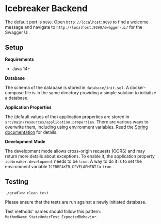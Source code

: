 # Icebreaker Backend

The default port is `9090`. Open `http://localhost:9090` to find a welcome message and navigate to `http://localhost:9090/swagger-ui/` for the Swagger UI.

## Setup

**Requirements**

- Java 14+

**Database**

The schema of the database is stored in `database/init.sql`. A docker-compose file is in the same directory providing a simple solution to initialize a database.

**Application Properties**

The (default values of the) application properties are stored in `src/main/resources/application.properties`. There are various ways to overwrite them, including using environment variables. Read the [Spring documentation](https://docs.spring.io/spring-boot/docs/2.3.1.RELEASE/reference/html/spring-boot-features.html#boot-features-external-config) for details.

**Development Mode**

The development mode allows cross-origin requests (CORS) and may return more details about exceptions. To enable it, the application property `icebreaker.development` needs to be `true`. A way to do it is to set the environment variable `ICEBREAKER_DEVELOPMENT` to `true`.


## Testing

```
./gradlew clean test
```

Please ensure that the tests are run against a newly initiated database.

Test methods' names should follow this pattern: `MethodName_StateUnderTest_ExpectedBehavior`.
